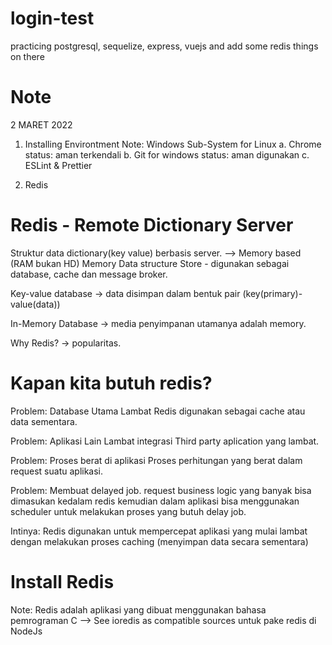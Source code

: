 # login-test

practicing postgresql, sequelize, express, vuejs and add some redis things on there

# Note

2 MARET 2022

1. Installing Environtment
   Note:
   Windows Sub-System for Linux
   a. Chrome
   status: aman terkendali
   b. Git for windows
   status: aman digunakan
   c. ESLint & Prettier

2. Redis

# Redis - Remote Dictionary Server

Struktur data dictionary(key value) berbasis server. --> Memory based (RAM bukan HD)
Memory Data structure Store - digunakan sebagai database, cache dan message broker.

Key-value database -> data disimpan dalam bentuk pair (key(primary)-value(data))

In-Memory Database -> media penyimpanan utamanya adalah memory.

Why Redis? -> popularitas.

# Kapan kita butuh redis?

Problem: Database Utama Lambat
Redis digunakan sebagai cache atau data sementara.

Problem: Aplikasi Lain Lambat
integrasi Third party aplication yang lambat.

Problem: Proses berat di aplikasi
Proses perhitungan yang berat dalam request suatu aplikasi.

Problem: Membuat delayed job.
request business logic yang banyak bisa dimasukan kedalam redis kemudian dalam aplikasi bisa menggunakan scheduler untuk melakukan proses yang butuh delay job.

Intinya: Redis digunakan untuk mempercepat aplikasi yang mulai lambat dengan melakukan proses caching (menyimpan data secara sementara)

# Install Redis

Note: Redis adalah aplikasi yang dibuat menggunakan bahasa pemrograman C --> See ioredis as compatible sources untuk pake redis di NodeJs
